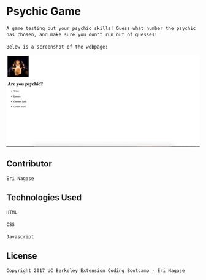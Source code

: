# Psychic Game

	A game testing out your psychic skills! Guess what number the psychic has chosen, and make sure you don't run out of guesses! 

	Below is a screenshot of the webpage: 
	
![Image of webpage](psychic.png)

## Contributor

	Eri Nagase

## Technologies Used

	HTML

	CSS

	Javascript

## License
	Copyright 2017 UC Berkeley Extension Coding Bootcamp - Eri Nagase